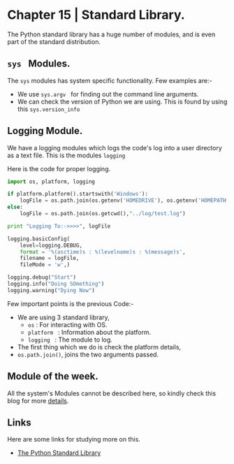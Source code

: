 # Chapter 15 | Standard Library. #

The Python standard library has a huge number of modules, and is even part of the standard distribution.

## `sys ` Modules. ##
The `sys` modules has system specific functionality. Few examples are:-

* We use `sys.argv ` for finding out the command line arguments.
* We can check the version of Python we are using. This is found by using this `sys.version_info`


## Logging Module. ##

We have a logging modules which logs the code's log into a user directory as a text file. This is the modules `logging `

Here is the code for proper logging.

````python
import os, platform, logging

if platform.platform().startswith('Windows'):   
    logFile = os.path.join(os.getenv('HOMEDRIVE'), os.getenv('HOMEPATH'),"test.log")
else:
    logFile = os.path.join(os.getcwd(),"../log/test.log")

print "Logging To:->>>>", logFile

logging.basicConfig(
    level=logging.DEBUG,
    format = '%(asctime)s : %(levelname)s : %(message)s',
    filename = logFile,
    fileMode = 'w',)

logging.debug("Start")
logging.info("Doing SOmething")
logging.warning("Dying Now")
````

Few important points is the previous Code:-

* We are using 3 standard library, 
    - `os` : For interacting with OS.
    - `platform ` : Information about the platform.
    - `logging ` : The module to log.
* The first thing which we do is check the platform details, 
* `os.path.join()`, joins the two arguments passed.

## Module of the week. ##

All the system's Modules cannot be described here, so kindly check this blog for more [details](http://pymotw.com/2/contents.html).

## Links ##

Here are some links for studying more on this.

* [The Python Standard Library ](https://docs.python.org/2/library/)